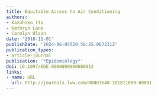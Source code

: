 ```yaml
---
title: Equitable Access to Air Conditioning
authors:
- Kazuhiko Ito
- Kathryn Lane
- Carolyn Olson
date: '2018-11-01'
publishDate: '2024-06-05T20:56:25.067231Z'
publication_types:
- article-journal
publication: '*Epidemiology*'
doi: 10.1097/EDE.0000000000000912
links:
- name: URL
  url: http://journals.lww.com/00001648-201811000-00001
---
```

